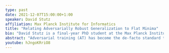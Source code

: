 ```yaml
---
type: past
date: 2021-12-07T15:00:00+1:00
speaker: David Stutz
affiliation: Max Planck Institute for Informatics
title: "Relating Adversarially Robust Generalization to Flat Minima"
bio: "David Stutz is a final-year PhD student at the Max Planck Institute for Informatics supervised by Prof. Bernt Schiele and co-supervised by Prof. Matthias Hein from the University of Tübingen. He obtained his bachelor and master degrees in computer science from RWTH Aachen University. During his studies, he completed an exchange program with the Georgia Institute of Technology as well as several internships at Microsoft, Fyusion and Hyundai MOBIS, among others. He wrote his master thesis at the Max Planck Institute for Intelligent Systems supervised by Prof. Andreas Geiger. His PhD research focuses on obtaining robust deep neural networks, considering adversarial examples, corrupted examples or out-of-distribution examples. In a collaboration with IBM Research, subsequent work improves robustness against bit errors in (quantized) weights to enable energy-efficient and secure accelerators. This work was awarded an outstanding paper award at the CVPR CV-AML Workshop 2021. More recently, during an internship at DeepMind, he used conformal prediction for uncertainty estimation in medical diagnosis. He received several awards and scholarships including the Qualcomm Innovation Fellowship, RWTH Aachen University’s Springorum Denkmünze and the STEM Award IT sponsored by ZF Friedrichshafen. His work has been published at top venues in computer vision and machine learning including ICCV, CVPR, IJCV, ICML and MLSys. More information can be found at www.davidstutz.de"
abstract: "Adversarial training (AT) has become the de-facto standard to obtain models robust against adversarial examples. However, AT exhibits severe robust overfitting. In practice, this leads to poor robust generalization, i.e., adversarial robustness does not generalize well to new examples. In this talk, I want to present our work on the relationship between robust generalization and flatness of the robust loss landscape in weight space. I will propose average- and worst-case metrics to measure flatness in the robust loss landscape and show a correlation between good robust generalization and flatness. For example, throughout training, flatness reduces significantly during overfitting such that early stopping effectively finds flatter minima in the robust loss landscape. Similarly, AT variants achieving higher adversarial robustness also correspond to flatter minima. This holds for many popular choices, e.g., AT-AWP, TRADES, MART, AT with self-supervision or additional unlabeled examples, as well as simple regularization techniques, e.g., AutoAugment, weight decay or label noise."
youtube: hJngoKRriO8
---
```

